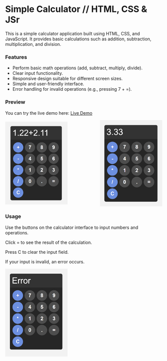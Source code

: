 # Simple Calculator // HTML, CSS & JSr

This is a simple calculator application built using HTML, CSS, and JavaScript. It provides basic calculations such as addition, subtraction, multiplication, and division.

### Features

- Perform basic math operations (add, subtract, multiply, divide).
- Clear input functionality.
- Responsive design suitable for different screen sizes.
- Simple and user-friendly interface.
- Error handling for invalid operations (e.g., pressing 7 + =).

### Preview

You can try the live demo here: [Live Demo](https://roosahoo.github.io/calculator/)


<div style="display: flex; justify-content: space-between; align-items: center;">
  <img src="calculator.png" alt="Calculator" width="200" style="margin-right: 10px;">
  <img src="calculator2.png" alt="Calculator 2" width="200">
</div>

### Usage

Use the buttons on the calculator interface to input numbers and operations.

Click = to see the result of the calculation.

Press C to clear the input field.

If your input is invalid, an error occurs.


 <img src="calculator3.png" alt="Calculator 3" width="200">


